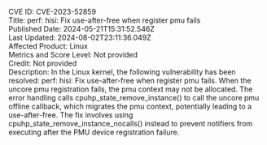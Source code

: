 CVE ID: CVE-2023-52859  
Title: perf: hisi: Fix use-after-free when register pmu fails  
Published Date: 2024-05-21T15:31:52.546Z  
Last Updated: 2024-08-02T23:11:36.049Z  
Affected Product: Linux  
Metrics and Score Level: Not provided  
Credit: Not provided  
Description: In the Linux kernel, the following vulnerability has been resolved: perf: hisi: Fix use-after-free when register pmu fails. When the uncore pmu registration fails, the pmu context may not be allocated. The error handling calls cpuhp_state_remove_instance() to call the uncore pmu offline callback, which migrates the pmu context, potentially leading to a use-after-free. The fix involves using cpuhp_state_remove_instance_nocalls() instead to prevent notifiers from executing after the PMU device registration failure.